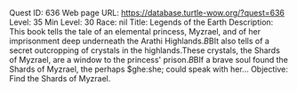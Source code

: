 Quest ID: 636
Web page URL: https://database.turtle-wow.org/?quest=636
Level: 35
Min Level: 30
Race: nil
Title: Legends of the Earth <NYI>
Description: This book tells the tale of an elemental princess, Myzrael, and of her imprisonment deep underneath the Arathi Highlands.$B$BIt also tells of a secret outcropping of crystals in the highlands.These crystals, the Shards of Myzrael, are a window to the princess' prison.$B$BIf a brave soul found the Shards of Myzrael, the perhaps $ghe:she; could speak with her...
Objective: Find the Shards of Myzrael.
